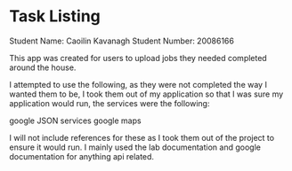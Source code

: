 # Task Listing

Student Name: Caoilin Kavanagh
Student Number: 20086166

This app was created for users to upload jobs they needed completed around the house. 

I attempted to use the following, as they were not completed the way I wanted them to be,
  I took them out of my application so that I was sure my application would run, the services were the following:

  google JSON services
  google maps
  
I will not include references for these as I took them out of the project to ensure it would run.
I mainly used the lab documentation and google documentation for anything api related.

